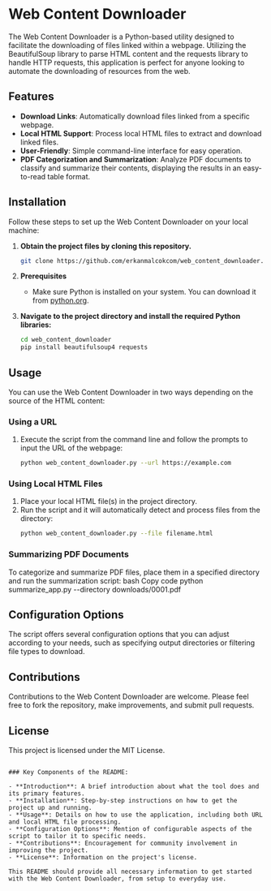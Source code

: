 # Web Content Downloader

The Web Content Downloader is a Python-based utility designed to facilitate the downloading of files linked within a webpage. Utilizing the BeautifulSoup library to parse HTML content and the requests library to handle HTTP requests, this application is perfect for anyone looking to automate the downloading of resources from the web.

## Features

- **Download Links**: Automatically download files linked from a specific webpage.
- **Local HTML Support**: Process local HTML files to extract and download linked files.
- **User-Friendly**: Simple command-line interface for easy operation.
- **PDF Categorization and Summarization**: Analyze PDF documents to classify and summarize their contents, displaying the results in an easy-to-read table format.


## Installation

Follow these steps to set up the Web Content Downloader on your local machine:

1. **Obtain the project files by cloning this repository.**
   ```bash
   git clone https://github.com/erkanmalcokcom/web_content_downloader.git
   ```

2. **Prerequisites**
   - Make sure Python is installed on your system. You can download it from [python.org](https://www.python.org/downloads/).

3. **Navigate to the project directory and install the required Python libraries:**
   ```bash
   cd web_content_downloader
   pip install beautifulsoup4 requests
   ```

## Usage

You can use the Web Content Downloader in two ways depending on the source of the HTML content:

### Using a URL

1. Execute the script from the command line and follow the prompts to input the URL of the webpage:
   ```bash
   python web_content_downloader.py --url https://example.com
   ```

### Using Local HTML Files

1. Place your local HTML file(s) in the project directory.
2. Run the script and it will automatically detect and process files from the directory:
   ```bash
   python web_content_downloader.py --file filename.html
   ```

### Summarizing PDF Documents
To categorize and summarize PDF files, place them in a specified directory and run the summarization script:
bash
Copy code
python summarize_app.py --directory downloads/0001.pdf


## Configuration Options

The script offers several configuration options that you can adjust according to your needs, such as specifying output directories or filtering file types to download.

## Contributions

Contributions to the Web Content Downloader are welcome. Please feel free to fork the repository, make improvements, and submit pull requests.

## License

This project is licensed under the MIT License.
```

### Key Components of the README:

- **Introduction**: A brief introduction about what the tool does and its primary features.
- **Installation**: Step-by-step instructions on how to get the project up and running.
- **Usage**: Details on how to use the application, including both URL and local HTML file processing.
- **Configuration Options**: Mention of configurable aspects of the script to tailor it to specific needs.
- **Contributions**: Encouragement for community involvement in improving the project.
- **License**: Information on the project's license.

This README should provide all necessary information to get started with the Web Content Downloader, from setup to everyday use.